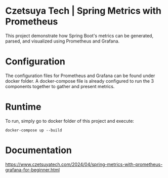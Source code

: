 # Czetsuya Tech | Spring Metrics with Prometheus

This project demonstrate how Spring Boot's metrics can be generated, parsed, and visualized using
Prometheus and Grafana.

# Configuration

The configuration files for Prometheus and Grafana can be found under docker folder. A
docker-compose file is already configured to run the 3 components together to gather and present
metrics.

# Runtime

To run, simply go to docker folder of this project and execute:

```docker-compose up --build```

# Documentation

https://www.czetsuyatech.com/2024/04/spring-metrics-with-prometheus-grafana-for-beginner.html
